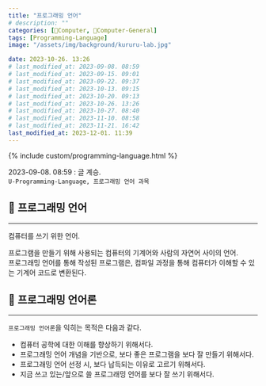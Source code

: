 ```yaml
---
title: "프로그래밍 언어"
# description: ""
categories: [💫Computer, 🌚Computer-General]
tags: [Programming-Language]
image: "/assets/img/background/kururu-lab.jpg"

date: 2023-10-26. 13:26
# last_modified_at: 2023-09-08. 08:59
# last_modified_at: 2023-09-15. 09:01
# last_modified_at: 2023-09-22. 09:37
# last_modified_at: 2023-10-13. 09:15
# last_modified_at: 2023-10-20. 09:13
# last_modified_at: 2023-10-26. 13:26
# last_modified_at: 2023-10-27. 08:40
# last_modified_at: 2023-11-10. 08:58
# last_modified_at: 2023-11-21. 16:42
last_modified_at: 2023-12-01. 11:39
---
```


{% include custom/programming-language.html %}

2023-09-08. 08:59 : 글 계승.  
`U-Programming-Language, 프로그래밍 언어 과목`  

## 💫 프로그래밍 언어

---

컴퓨터를 쓰기 위한 언어.  

프로그램을 만들기 위해 사용되는 컴퓨터의 기계어와 사람의 자연어 사이의 언어.  
프로그래밍 언어를 통해 작성된 프로그램은, 컴파일 과정을 통해 컴퓨터가 이해할 수 있는 기계어 코드로 변환된다.  

## 💫 프로그래밍 언어론

---

`프로그래밍 언어론`을 익히는 목적은 다음과 같다.  

- 컴퓨터 공학에 대한 이해를 향상하기 위해서다.
- 프로그래밍 언어 개념을 기반으로, 보다 좋은 프로그램을 보다 잘 만들기 위해서다.
- 프로그래밍 언어 선정 시, 보다 납득되는 이유로 고르기 위해서다.
- 지금 쓰고 있는/앞으로 쓸 프로그래밍 언어를 보다 잘 쓰기 위해서다.
